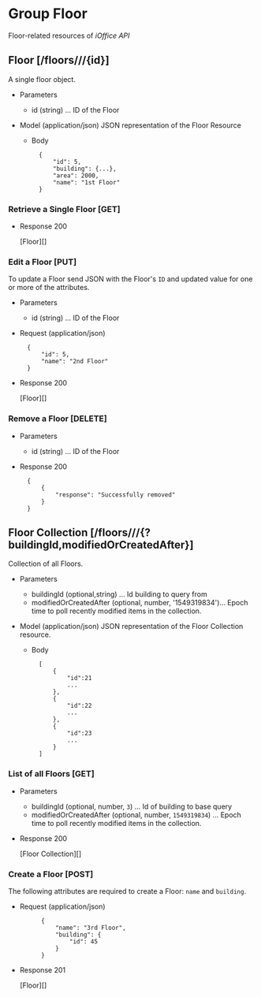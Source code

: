 # Group Floor
Floor-related resources of *iOffice API*

## Floor [/floors///{id}]
A single floor object.


+ Parameters
    + id (string) ... ID of the Floor

+ Model (application/json)
    JSON representation of the Floor Resource

    + Body

            {
                "id": 5,
                "building": {...},
                "area": 2000,
                "name": "1st Floor"
            }

### Retrieve a Single Floor [GET]
+ Response 200

    [Floor][]

### Edit a Floor [PUT]
To update a Floor send JSON with the Floor's `ID` and updated value for one or more of the attributes.

+ Parameters
    + id (string) ... ID of the Floor
    
+ Request (application/json)

        {
        	"id": 5,
            "name": "2nd Floor"
        }

+ Response 200
    
    [Floor][]

### Remove a Floor [DELETE]
+ Parameters
    + id (string) ... ID of the Floor
+ Response 200

        {
            {
                "response": "Successfully removed"
            }
        }

## Floor Collection [/floors///{?buildingId,modifiedOrCreatedAfter}]
Collection of all Floors.

+ Parameters
    + buildingId (optional,string) ... Id building to query from
    + modifiedOrCreatedAfter (optional, number, '1549319834')... Epoch time to poll recently modified items in the collection.

+ Model (application/json)
    JSON representation of the Floor Collection resource.

    + Body

            [
                {
                    "id":21
                    ...
                },
                {
                    "id":22
                    ...
                },
                {
                    "id":23
                    ...
                }
            ]

### List of all Floors [GET]

+ Parameters
    + buildingId (optional, number, `3`) ... Id of building to base query
    + modifiedOrCreatedAfter (optional, number, `1549319834`) ... Epoch time to poll recently modified items in the collection.

+ Response 200
    
    [Floor Collection][]


### Create a Floor [POST]
The following attributes are required to create a Floor: `name` and `building`.

+ Request (application/json)

            {
                "name": "3rd Floor",
                "building": {
                    "id": 45
                }
            }

+ Response 201

    [Floor][]
